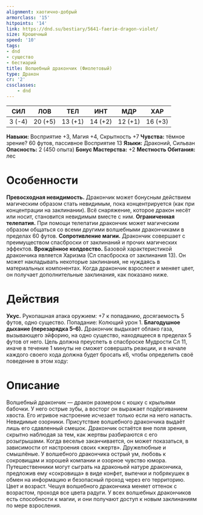 ```yaml
---
alignment: хаотично-добрый
armorclass: '15'
hitpoints: '14'
link: https://dnd.su/bestiary/5641-faerie-dragon-violet/
size: Крошечный
speed: '10'
tags:
- dnd
- существо
- бестиарий
title: Волшебный дракончик (Фиолетовый)
type: Дракон
cr: '2'
cssclasses:
    - dnd
---
```



| СИЛ | ЛОВ | ТЕЛ | ИНТ | МДР | ХАР |
|---|---|---|---|---|---|
| 3 (-4) | 20 (+5) | 13 (+1) | 14 (+2) | 12 (+1) | 16 (+3) |
**Навыки:** Восприятие +3, Магия +4, Скрытность +7
**Чувства:** тёмное зрение? 60 футов, пассивное Восприятие 13
**Языки:** Драконий, Сильван
**Опасность:** 2 (450 опыта)
**Бонус Мастерства:** +2
**Местность Обитания:** лес


# Особенности
**Превосходная невидимость.** Дракончик может бонусным действием магическим образом стать невидимым, пока концентрируется (как при концентрации на заклинании). Всё снаряжение, которое дракон несёт или носит, становится невидимым вместе с ним.
**Ограниченная телепатия.** При помощи телепатии дракончик может магическим образом общаться со всеми другими волшебными дракончиками в пределах 60 футов.
**Сопротивление магии.** Дракончик совершает с преимуществом спасброски от заклинаний и прочих магических эффектов.
**Врождённое колдовство.** Базовой характеристикой дракончика является Харизма (Сл спасброска от заклинания 13). Он может накладывать некоторые заклинания, не нуждаясь в материальных компонентах. Когда дракончик взрослеет и меняет цвет, он получает дополнительные заклинания, как показано ниже.


# Действия
**Укус.** Рукопашная атака оружием: +7 к попаданию, досягаемость 5 футов, одно существо. Попадание: Колющий урон 1.
**Благодушное дыхание (перезарядка 5–6).** Дракончик выдыхает облако газа, вызывающего эйфорию, на одно существо, находящееся в пределах 5 футов от него. Цель должна преуспеть в спасброске Мудрости Сл 11, иначе в течение 1 минуты не сможет совершать реакции, и в начале каждого своего хода должна будет бросать к6, чтобы определить своё поведение в этом ходу:


# Описание
Волшебный дракончик — дракон размером с кошку с крыльями бабочки. У него острые зубы, а восторг он выражает подёргиванием хвоста. Его игривое настроение исчезает только если на него напасть. Невидимые озорники. Присутствие волшебного дракончика выдаёт лишь его сдавленный смешок. Дракончик остаётся вне поля зрения, скрытно наблюдая за тем, как жертвы разбираются с его розыгрышами. Когда веселье заканчивается, он может показаться, в зависимости от настроения своих «жертв». Дружелюбные и смышлёные. У волшебного дракончика острый ум, любовь к сокровищам и хорошей компании и озорное чувство юмора. Путешественники могут сыграть на драконьей натуре дракончика, предложив ему «сокровища» в виде конфет, выпечки и побрякушек в обмен на информацию и безопасный проход через его территорию. Цвет и возраст. Чешуя волшебного дракончика меняет оттенок с возрастом, проходя все цвета радуги. У всех волшебных дракончиков есть способности к магии, и они получают доступ к новым заклинаниям по мере взросления.